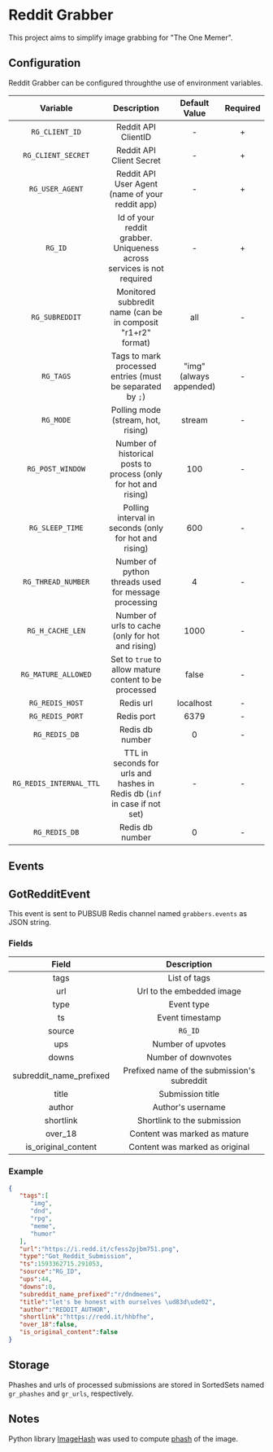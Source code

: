 # Reddit Grabber

This project aims to simplify image grabbing for "The One Memer".


## Configuration

Reddit Grabber can be configured throughthe use of environment variables.

|        Variable         |                                Description                                |      Default Value      | Required |
| :---------------------: | :-----------------------------------------------------------------------: | :---------------------: | :------: |
|     `RG_CLIENT_ID`      |                            Reddit API ClientID                            |            -            |    +     |
|   `RG_CLIENT_SECRET`    |                         Reddit API Client Secret                          |            -            |    +     |
|     `RG_USER_AGENT`     |              Reddit API User Agent (name of your reddit app)              |            -            |    +     |
|         `RG_ID`         |   Id of your reddit grabber. Uniqueness across services is not required   |            -            |    +     |
|     `RG_SUBREDDIT`      |       Monitored subbredit name (can be in composit "r1+r2" format)        |           all           |    -     |
|        `RG_TAGS`        |         Tags to mark processed entries (must be separated by `;`)         | "img" (always appended) |    -     |
|        `RG_MODE`        |                    Polling mode (stream, hot, rising)                     |         stream          |    -     |
|    `RG_POST_WINDOW`     |      Number of historical posts to process (only for hot and rising)      |           100           |    -     |
|     `RG_SLEEP_TIME`     |           Polling interval in seconds (only for hot and rising)           |           600           |    -     |
|   `RG_THREAD_NUMBER`    |           Number of python threads used for message processing            |            4            |    -     |
|    `RG_H_CACHE_LEN`     |            Number of urls to cache  (only for hot and rising)             |          1000           |    -     |
|   `RG_MATURE_ALLOWED`   |           Set to `true` to allow mature content to be processed           |          false          |    -     |
|     `RG_REDIS_HOST`     |                                 Redis url                                 |        localhost        |    -     |
|     `RG_REDIS_PORT`     |                                Redis port                                 |          6379           |    -     |
|      `RG_REDIS_DB`      |                              Redis db number                              |            0            |    -     |
| `RG_REDIS_INTERNAL_TTL` | TTL in seconds for urls and hashes in Redis db (`inf` in case if not set) |            -            |    -     |
|      `RG_REDIS_DB`      |                              Redis db number                              |            0            |    -     |


## Events

## GotRedditEvent

This event is sent to PUBSUB Redis channel named `grabbers.events` as JSON string.

### Fields

|          Field          |                 Description                 |
| :---------------------: | :-----------------------------------------: |
|          tags           |                List of tags                 |
|           url           |          Url to the embedded image          |
|          type           |                 Event type                  |
|           ts            |               Event timestamp               |
|         source          |                   `RG_ID`                   |
|           ups           |              Number of upvotes              |
|          downs          |             Number of downvotes             |
| subreddit_name_prefixed | Prefixed name of the submission's subreddit |
|          title          |              Submission title               |
|         author          |              Author's username              |
|        shortlink        |        Shortlink to the  submission         |
|         over_18         |        Content was marked as mature         |
|   is_original_content   |       Content was marked as original        |

### Example

```json
{
   "tags":[
      "img",
      "dnd",
      "rpg",
      "meme",
      "humor"
   ],
   "url":"https://i.redd.it/cfess2pjbm751.png",
   "type":"Got_Reddit_Submission",
   "ts":1593362715.291053,
   "source":"RG_ID",
   "ups":44,
   "downs":0,
   "subreddit_name_prefixed":"r/dndmemes",
   "title":"let's be honest with ourselves \ud83d\ude02",
   "author":"REDDIT_AUTHOR",
   "shortlink":"https://redd.it/hhbfhe",
   "over_18":false,
   "is_original_content":false
}
```


## Storage

Phashes and urls of processed submissions are stored in SortedSets named `gr_phashes` and `gr_urls`, respectively.


## Notes

Python library [ImageHash](https://pypi.org/project/ImageHash/) was used to compute [phash](https://en.wikipedia.org/wiki/Perceptual_hashing) of the image.